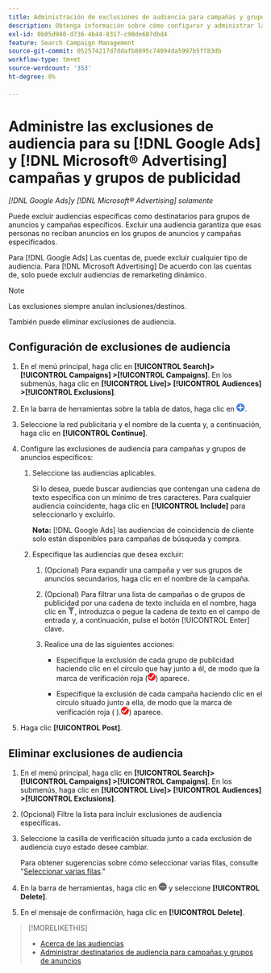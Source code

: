 ```yaml
---
title: Administración de exclusiones de audiencia para campañas y grupos de anuncios
description: Obtenga información sobre cómo configurar y administrar las exclusiones de audiencia para su [!DNL Google Ads] y [!DNL Microsoft® Advertising] campañas y grupos de publicidad.
exl-id: 0b05d980-d736-4b44-8317-c90de687dbd4
feature: Search Campaign Management
source-git-commit: 052574217d7ddafb8895c74094da5997b5ff83db
workflow-type: tm+mt
source-wordcount: '353'
ht-degree: 0%

---
```


# Administre las exclusiones de audiencia para su [!DNL Google Ads] y [!DNL Microsoft® Advertising] campañas y grupos de publicidad

*[!DNL Google Ads]y [!DNL Microsoft® Advertising] solamente*

Puede excluir audiencias específicas como destinatarios para grupos de anuncios y campañas específicos. Excluir una audiencia garantiza que esas personas no reciban anuncios en los grupos de anuncios y campañas especificados.

Para [!DNL Google Ads] Las cuentas de, puede excluir cualquier tipo de audiencia. Para [!DNL Microsoft Advertising] De acuerdo con las cuentas de, solo puede excluir audiencias de remarketing dinámico.

>[!NOTE]
>
>Las exclusiones siempre anulan inclusiones/destinos.

También puede eliminar exclusiones de audiencia.

## Configuración de exclusiones de audiencia

1. En el menú principal, haga clic en **[!UICONTROL Search]> [!UICONTROL Campaigns] >[!UICONTROL Campaigns]**. En los submenús, haga clic en **[!UICONTROL Live]> [!UICONTROL Audiences] >[!UICONTROL Exclusions]**.

1. En la barra de herramientas sobre la tabla de datos, haga clic en ![Crear](/help/search-social-commerce/assets/add.png "Crear").

1. Seleccione la red publicitaria y el nombre de la cuenta y, a continuación, haga clic en **[!UICONTROL Continue]**.

1. Configure las exclusiones de audiencia para campañas y grupos de anuncios específicos:

   1. Seleccione las audiencias aplicables.

      Si lo desea, puede buscar audiencias que contengan una cadena de texto específica con un mínimo de tres caracteres. Para cualquier audiencia coincidente, haga clic en **[!UICONTROL Include]** para seleccionarlo y excluirlo.

      **Nota:** [!DNL Google Ads] las audiencias de coincidencia de cliente solo están disponibles para campañas de búsqueda y compra.

   1. Especifique las audiencias que desea excluir:

      1. (Opcional) Para expandir una campaña y ver sus grupos de anuncios secundarios, haga clic en el nombre de la campaña.

      1. (Opcional) Para filtrar una lista de campañas o de grupos de publicidad por una cadena de texto incluida en el nombre, haga clic en ![Filtrar](/help/search-social-commerce/assets/filter.png "Filtrar"), introduzca o pegue la cadena de texto en el campo de entrada y, a continuación, pulse el botón [!UICONTROL Enter] clave.

      1. Realice una de las siguientes acciones:

         * Especifique la exclusión de cada grupo de publicidad haciendo clic en el círculo que hay junto a él, de modo que la marca de verificación roja (![Excluir](/help/search-social-commerce/assets/exclude.png "Excluir")) aparece.

         * Especifique la exclusión de cada campaña haciendo clic en el círculo situado junto a ella, de modo que la marca de verificación roja ( ).![Excluir](/help/search-social-commerce/assets/exclude.png "Excluir")) aparece.

1. Haga clic **[!UICONTROL Post]**.

## Eliminar exclusiones de audiencia

1. En el menú principal, haga clic en **[!UICONTROL Search]> [!UICONTROL Campaigns] >[!UICONTROL Campaigns]**. En los submenús, haga clic en **[!UICONTROL Live]> [!UICONTROL Audiences] >[!UICONTROL Exclusions]**.

1. (Opcional) Filtre la lista para incluir exclusiones de audiencia específicas.

1. Seleccione la casilla de verificación situada junto a cada exclusión de audiencia cuyo estado desee cambiar.

   Para obtener sugerencias sobre cómo seleccionar varias filas, consulte &quot;[Seleccionar varias filas](/help/search-social-commerce/common-tasks/navigation-editing-selection/multiple-rows-select.md).&quot;

1. En la barra de herramientas, haga clic en ![Más acciones](/help/search-social-commerce/assets/more.png "Más acciones") y seleccione **[!UICONTROL Delete]**.

1. En el mensaje de confirmación, haga clic en **[!UICONTROL Delete]**.

>[!MORELIKETHIS]
>
>* [Acerca de las audiencias](audience-about.md)
>* [Administrar destinatarios de audiencia para campañas y grupos de anuncios](/help/search-social-commerce/campaign-management/campaigns/audience-targets-manage.md)
